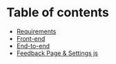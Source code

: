 # Table of contents

* [Requirements](README.md)
* [Front-end](front-end.md)
* [End-to-end](end-to-end.md)
* [Feedback Page & Settings js](feedback-page-and-settings-js.md)
